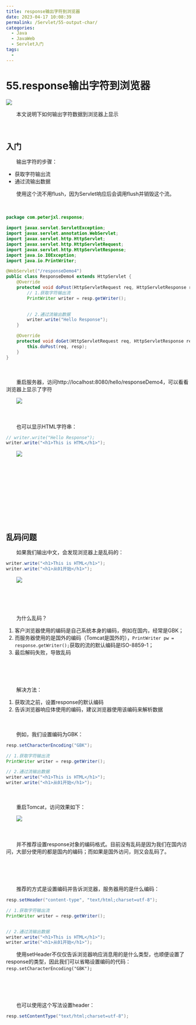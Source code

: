```yaml
---
title: response输出字符到浏览器
date: 2023-04-17 10:08:39
permalink: /Servlet/55-output-char/
categories:
  - Java
  - JavaWeb
  - Servlet入门
tags:
  - 
---
```

# 55.response输出字符到浏览器

![](https://image.peterjxl.com/blog/285.jpeg)

　　本文说明下如何输出字符数据到浏览器上显示

<!-- more -->

　　‍

## 入门

　　输出字符的步骤：

* 获取字符输出流
* 通过流输出数据

　　使用这个流不用flush，因为Servlet响应后会调用flush并销毁这个流。

　　‍

```java
package com.peterjxl.response;

import javax.servlet.ServletException;
import javax.servlet.annotation.WebServlet;
import javax.servlet.http.HttpServlet;
import javax.servlet.http.HttpServletRequest;
import javax.servlet.http.HttpServletResponse;
import java.io.IOException;
import java.io.PrintWriter;

@WebServlet("/responseDemo4")
public class ResponseDemo4 extends HttpServlet {
    @Override
    protected void doPost(HttpServletRequest req, HttpServletResponse resp) throws ServletException, IOException {
        // 1.获取字符输出流
        PrintWriter writer = resp.getWriter();
    

        // 2.通过流输出数据
        writer.write("Hello Response");
    }

    @Override
    protected void doGet(HttpServletRequest req, HttpServletResponse resp) throws ServletException, IOException {
        this.doPost(req, resp);
    }
}
```

　　‍

　　重启服务器，访问http://localhost:8080/hello/responseDemo4，可以看看浏览器上显示了字符

　　​![](https://image.peterjxl.com/blog/image-20230404210708-97eh096.png)​

　　‍

　　也可以显示HTML字符串：

```java
// writer.write("Hello Response");
writer.write("<h1>This is HTML</h1>");
```

　　​![](https://image.peterjxl.com/blog/image-20230404210925-ooogler.png)​

　　‍

　　‍

　　‍

　　‍

　　‍

## 乱码问题

　　如果我们输出中文，会发现浏览器上是乱码的：

```java
writer.write("<h1>This is HTML</h1>");
writer.write("<h1>从01开始</h1>");
```

　　​![](https://image.peterjxl.com/blog/image-20230404211032-11orbyv.png)​

　　‍

　　‍

　　为什么乱码？

1. 客户浏览器使用的编码是自己系统本身的编码，例如在国内，经常是GBK；
2. 而服务器使用的是国外的编码（Tomcat是国外的），`PrintWriter pw = response.getWriter();`​ 获取的流的默认编码是ISO-8859-1；
3. 最后解码失败，导致乱码

　　‍

　　‍

　　解决方法：

1. 获取流之前，设置response的默认编码
2. 告诉浏览器响应体使用的编码，建议浏览器使用该编码来解析数据

　　‍

　　例如，我们设置编码为GBK：

```java
resp.setCharacterEncoding("GBK");

// 1.获取字符输出流
PrintWriter writer = resp.getWriter();

// 2.通过流输出数据
writer.write("<h1>This is HTML</h1>");
writer.write("<h1>从01开始</h1>");
```

　　​

　　重启Tomcat，访问效果如下：

　　![](https://image.peterjxl.com/blog/image-20230404213501-0d8mi1n.png)​

　　‍

　　并不推荐设置response对象的编码格式。目前没有乱码是因为我们在国内访问，大部分使用的都是国内的编码；而如果是国外访问，则又会乱码了。

　　‍

　　‍

　　推荐的方式是设置编码并告诉浏览器，服务器用的是什么编码：

```java
resp.setHeader("content-type", "text/html;charset=utf-8");

// 1.获取字符输出流
PrintWriter writer = resp.getWriter();


// 2.通过流输出数据
writer.write("<h1>This is HTML</h1>");
writer.write("<h1>从01开始</h1>");
```

　　使用setHeader不仅仅告诉浏览器响应消息用的是什么类型，也顺便设置了response的类型，因此我们可以省略设置编码的代码：`resp.setCharacterEncoding("GBK");`​

　　‍

　　‍

　　也可以使用这个写法设置header：

```java
resp.setContentType("text/html;charset=utf-8");
```
